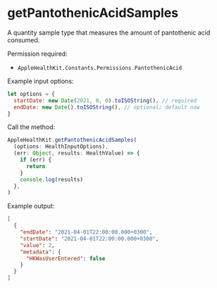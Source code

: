 # getPantothenicAcidSamples

A quantity sample type that measures the amount of pantothenic acid consumed.

Permission required:

- `AppleHealthKit.Constants.Permissions.PantothenicAcid`

Example input options:

```javascript
let options = {
  startDate: new Date(2021, 0, 0).toISOString(), // required
  endDate: new Date().toISOString(), // optional; default now
}
```

Call the method:

```javascript
AppleHealthKit.getPantothenicAcidSamples(
  (options: HealthInputOptions),
  (err: Object, results: HealthValue) => {
    if (err) {
      return
    }
    console.log(results)
  },
)
```

Example output:

```json
[
  {
    "endDate": "2021-04-01T22:00:00.000+0300", 
    "startDate": "2021-04-01T22:00:00.000+0300", 
    "value": 2,
    "metadata": {
      "HKWasUserEntered": false
    }
  }
]
```
